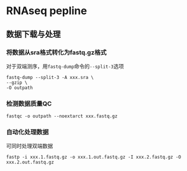 # RNAseq pepline

## 数据下载与处理
### 将数据从sra格式转化为fastq.gz格式
对于双端测序，用`fastq-dump`命令的`--split-3`选项
```
fastq-dump --split-3 -A xxx.sra \
--gzip \
-O outpath 
  ```
  
### 检测数据质量QC
```
fastqc -o outpath --noextarct xxx.fastq.gz
```

### 自动化处理数据
可同时处理双端数据
```
fastp -i xxx.1.fastq.gz -o xxx.1.out.fastq.gz -I xxx.2.fastq.gz -O xxx.2.out.fastq.gz
```
